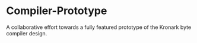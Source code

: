 # Compiler-Prototype
A collaborative effort towards a fully featured prototype of the Kronark byte compiler design.
